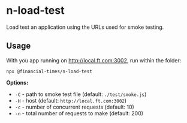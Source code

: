 # n-load-test

Load test an application using the URLs used for smoke testing.

## Usage

With you app running on http://local.ft.com:3002, run within the folder:

`npx @financial-times/n-load-test`

**Options:**

* `-C` - path to smoke test file (default: `./test/smoke.js`)
* `-H` - host (default: `http://local.ft.com:3002`)
* `-c` - number of concurrent requests (default: 10)
* `-n` - total number of requests to make (default: 200)

